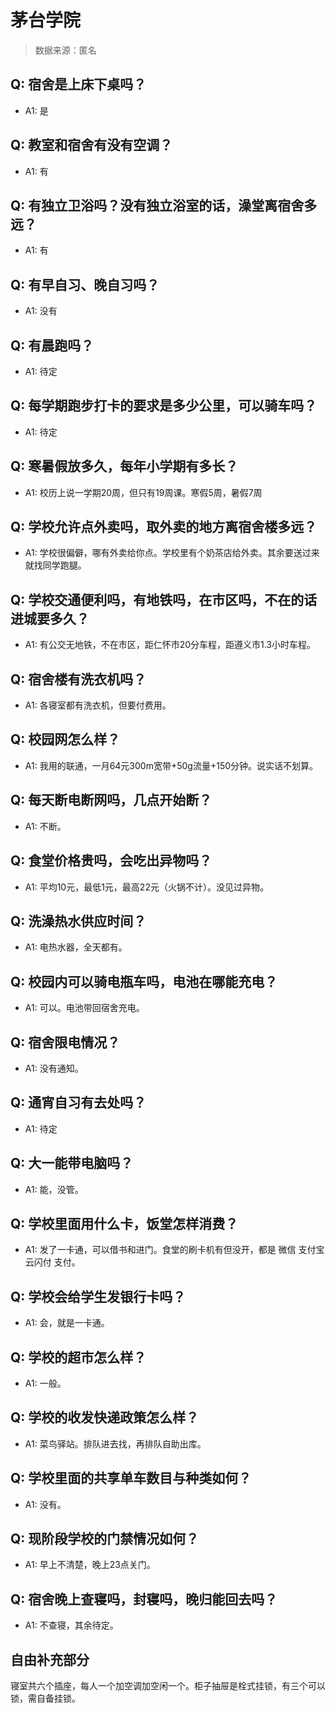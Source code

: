 # 茅台学院

> 数据来源：匿名

## Q: 宿舍是上床下桌吗？

- A1: 是

## Q: 教室和宿舍有没有空调？

- A1: 有

## Q: 有独立卫浴吗？没有独立浴室的话，澡堂离宿舍多远？

- A1: 有

## Q: 有早自习、晚自习吗？

- A1: 没有

## Q: 有晨跑吗？

- A1: 待定

## Q: 每学期跑步打卡的要求是多少公里，可以骑车吗？

- A1: 待定

## Q: 寒暑假放多久，每年小学期有多长？

- A1: 校历上说一学期20周，但只有19周课。寒假5周，暑假7周

## Q: 学校允许点外卖吗，取外卖的地方离宿舍楼多远？

- A1: 学校很偏僻，哪有外卖给你点。学校里有个奶茶店给外卖。其余要送过来就找同学跑腿。

## Q: 学校交通便利吗，有地铁吗，在市区吗，不在的话进城要多久？

- A1: 有公交无地铁，不在市区，距仁怀市20分车程，距遵义市1.3小时车程。

## Q: 宿舍楼有洗衣机吗？

- A1: 各寝室都有洗衣机，但要付费用。

## Q: 校园网怎么样？

- A1: 我用的联通，一月64元300m宽带+50g流量+150分钟。说实话不划算。

## Q: 每天断电断网吗，几点开始断？

- A1: 不断。

## Q: 食堂价格贵吗，会吃出异物吗？

- A1: 平均10元，最低1元，最高22元（火锅不计）。没见过异物。

## Q: 洗澡热水供应时间？

- A1: 电热水器，全天都有。

## Q: 校园内可以骑电瓶车吗，电池在哪能充电？

- A1: 可以。电池带回宿舍充电。

## Q: 宿舍限电情况？

- A1: 没有通知。

## Q: 通宵自习有去处吗？

- A1: 待定

## Q: 大一能带电脑吗？

- A1: 能，没管。

## Q: 学校里面用什么卡，饭堂怎样消费？

- A1: 发了一卡通，可以借书和进门。食堂的刷卡机有但没开，都是 微信 支付宝 云闪付 支付。

## Q: 学校会给学生发银行卡吗？

- A1: 会，就是一卡通。

## Q: 学校的超市怎么样？

- A1: 一般。

## Q: 学校的收发快递政策怎么样？

- A1: 菜鸟驿站。排队进去找，再排队自助出库。

## Q: 学校里面的共享单车数目与种类如何？

- A1: 没有。

## Q: 现阶段学校的门禁情况如何？

- A1: 早上不清楚，晚上23点关门。

## Q: 宿舍晚上查寝吗，封寝吗，晚归能回去吗？

- A1: 不查寝，其余待定。

## 自由补充部分

寝室共六个插座，每人一个加空调加空闲一个。柜子抽屉是栓式挂锁，有三个可以锁，需自备挂锁。